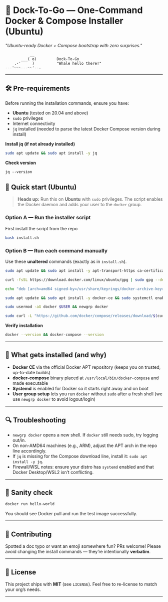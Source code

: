 # 🐳 Dock-To-Go — One-Command Docker & Compose Installer (Ubuntu)

 *"Ubuntu-ready Docker + Compose bootstrap with zero surprises."*


```
           __
       ___( o)         Dock-To-Go
    .-'     )          "Whale hello there!"
---'~~~---~~'--.
```

---

## 🛠️ Pre-requirements

Before running the installation commands, ensure you have:

* **Ubuntu** (tested on 20.04 and above)
* `sudo` privileges
* Internet connectivity
* `jq` installed (needed to parse the latest Docker Compose version during install)

**Install jq (if not already installed)**

```bash
sudo apt update && sudo apt install -y jq
```
**Check version**
```
jq --version
```
## 🚀 Quick start (Ubuntu)

> **Heads up:** Run this on **Ubuntu** with `sudo` privileges. The script enables the Docker daemon and adds your user to the `docker` group.

### Option A — Run the installer script
First install the script from the repo
```bash
bash install.sh
```

### Option B — Run each command manually

Use these **unaltered** commands (exactly as in `install.sh`).

```bash
sudo apt update && sudo apt install -y apt-transport-https ca-certificates curl software-properties-common
```

```bash
curl -fsSL https://download.docker.com/linux/ubuntu/gpg | sudo gpg --dearmor -o /usr/share/keyrings/docker-archive-keyring.gpg
```

```bash
echo "deb [arch=amd64 signed-by=/usr/share/keyrings/docker-archive-keyring.gpg] https://download.docker.com/linux/ubuntu $(lsb_release -cs) stable" | sudo tee /etc/apt/sources.list.d/docker.list > /dev/null
```

```bash
sudo apt update && sudo apt install -y docker-ce && sudo systemctl enable --now docker
```

```bash
sudo usermod -aG docker $USER && newgrp docker
```

```bash
sudo curl -L "https://github.com/docker/compose/releases/download/$(curl -s https://api.github.com/repos/docker/compose/releases/latest | jq -r .tag_name)/docker-compose-$(uname -s)-$(uname -m)" -o /usr/local/bin/docker-compose && sudo chmod +x /usr/local/bin/docker-compose
```

**Verify installation**

```bash
docker --version && docker-compose --version
```

---

## 🧰 What gets installed (and why)

* **Docker CE** via the official Docker APT repository (keeps you on trusted, up-to-date builds)
* **docker-compose** binary placed at `/usr/local/bin/docker-compose` and made executable
* **Systemd** is enabled for Docker so it starts right away and on boot
* **User group setup** lets you run `docker` without `sudo` after a fresh shell (we use `newgrp docker` to avoid logout/login)

---

## 🔍 Troubleshooting

* `newgrp docker` opens a new shell. If `docker` still needs sudo, try logging out/in.
* On non-AMD64 machines (e.g., ARM), adjust the APT arch in the repo line accordingly.
* If `jq` is missing for the Compose download line, install it: `sudo apt install -y jq`.
* Firewall/WSL notes: ensure your distro has `systemd` enabled and that Docker Desktop/WSL2 isn’t conflicting.

---

## 🧪 Sanity check

```bash
docker run hello-world
```

You should see Docker pull and run the test image successfully.

---

## 🤝 Contributing

Spotted a doc typo or want an emoji somewhere fun? PRs welcome! Please avoid changing the install commands — they’re intentionally **verbatim**.

---

## 📄 License

This project ships with **MIT** (see `LICENSE`). Feel free to re-license to match your org’s needs.

---
